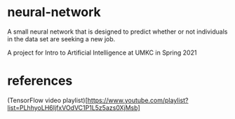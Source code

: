 # neural-network
A small neural network that is designed to predict whether or not individuals in the data set are seeking a new job.

A project for Intro to Artificial Intelligence at UMKC in Spring 2021

# references

(TensorFlow video playlist)[https://www.youtube.com/playlist?list=PLhhyoLH6IjfxVOdVC1P1L5z5azs0XjMsb]